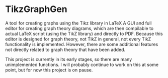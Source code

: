 # TikzGraphGen
A tool for creating graphs using the Tikz library in LaTeX
A GUI and full editor for creating graph theory diagrams, which are then compilable to actual LaTeX script (using the TikZ library) and directly to PDF.
Because this editor is designed for graph theory, not TikZ in general, not every TikZ functionality is implemented. However, there are some additional features not directly related to graph theory that have been added.

This project is currently in its early stages, so there are many unimplemented functions. I will probably continue to work on this at some point, but for now this project is on pause.
